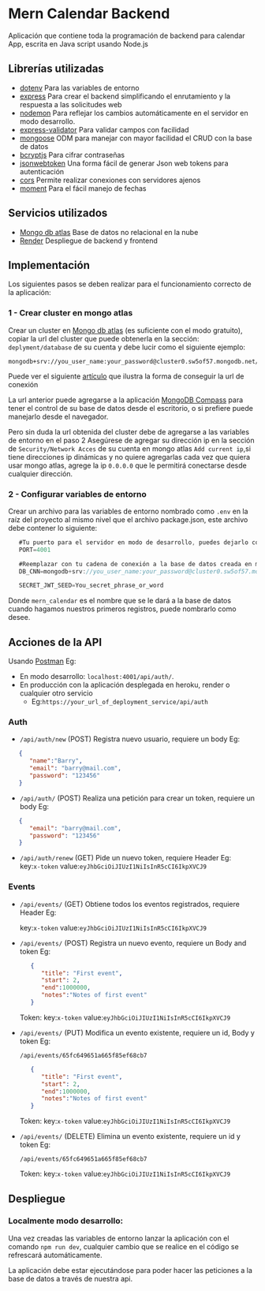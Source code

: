 # Mern Calendar Backend

Aplicación que contiene toda la programación de backend para calendar App, escrita en Java script usando Node.js 

## Librerías utilizadas
* [dotenv](https://www.npmjs.com/package/dotenv) Para las variables de entorno
* [express](https://www.npmjs.com/package/express) Para crear el backend simplificando el enrutamiento y la respuesta a las solicitudes web
* [nodemon](https://www.npmjs.com/package/nodemon) Para reflejar  los cambios automáticamente en el servidor en modo desarrollo.
* [express-validator](https://www.npmjs.com/package/express-validator) Para validar campos con facilidad
* [mongoose](https://www.npmjs.com/package/mongoose) ODM para manejar con mayor facilidad el CRUD con la base de datos
* [bcryptjs](https://www.npmjs.com/package/bcryptjs) Para cifrar contraseñas
* [jsonwebtoken](https://www.npmjs.com/package/jsonwebtoken) Una forma fácil de generar Json web tokens para autenticación
* [cors](https://www.npmjs.com/package/cors) Permite realizar conexiones con servidores ajenos
* [moment](https://www.npmjs.com/package/moment) Para el fácil manejo de fechas

## Servicios utilizados
* [Mongo db atlas](https://www.mongodb.com/es/cloud/atlas/lp/try4) Base de datos no relacional en la nube
* [Render](https://render.com/) Despliegue de backend y frontend

## Implementación

Los siguientes pasos se deben realizar para el funcionamiento correcto de la aplicación:

### 1 - Crear cluster en mongo atlas
   Crear un cluster en [Mongo db atlas](https://www.mongodb.com/es/cloud/atlas/lp/try4) 
   (es suficiente con el modo gratuito), copiar la url del cluster que puede obtenerla en la sección: ```deplyment/database``` de su cuenta y debe lucir como el siguiente ejemplo: 

   ```
   mongodb+srv://you_user_name:your_password@cluster0.sw5of57.mongodb.net/
   
   ```
   Puede ver el siguiente [artículo](https://medium.com/@sergio13prez/connecting-to-mongodb-atlas-d1381f184369) que ilustra la forma de conseguir la url de conexión

   La url anterior puede agregarse a la aplicación [MongoDB Compass](https://www.mongodb.com/es/products/tools/compass) para tener el control de su base de datos desde el escritorio, o si prefiere puede manejarlo desde el navegador.
   
   Pero sin duda la url obtenida del cluster debe de agregarse a las variables de entorno en el paso 2
   Asegúrese de agregar su dirección ip en la sección de ```Security/Network Acces``` de su cuenta en mongo atlas ```Add current ip```,si tiene direcciones ip dinámicas y no quiere agregarlas cada vez que quiera usar mongo atlas, agrege la ip ```0.0.0.0``` que le permitirá conectarse desde cualquier dirección.
   
### 2 - Configurar variables de entorno

 Crear un archivo para las variables de entorno nombrado como ```.env``` en la raíz del proyecto al mismo nivel que el archivo package.json, este archivo debe contener lo siguiente:
 ```javascript
    #Tu puerto para el servidor en modo de desarrollo, puedes dejarlo como está
    PORT=4001 

    #Reemplazar con tu cadena de conexión a la base de datos creada en mongo atlas 
    DB_CNN=mongodb+srv://you_user_name:your_password@cluster0.sw5of57.mongodb.net/mern_calendar.

    SECRET_JWT_SEED=You_secret_phrase_or_word
 
 ```
   Donde ```mern_calendar``` es el nombre que se le dará a la base de datos cuando hagamos nuestros primeros registros, puede nombrarlo como desee.

 ## Acciones de la API
 Usando [Postman](https://www.postman.com/) Eg:</br>
  * En modo desarrollo: ```localhost:4001/api/auth/```.
  * En producción con la aplicación desplegada en heroku, render o cualquier otro servicio 
    - Eg:```https://your_url_of_deployment_service/api/auth```

 ### Auth
   * ```/api/auth/new``` (POST) Registra nuevo usuario, requiere un body Eg:
   ```json
      {
         "name":"Barry",
         "email": "barry@mail.com",
         "password": "123456"
      }
   ```
   * ```/api/auth/``` (POST) Realiza una petición para crear un token, requiere un body Eg:
   ```json
      {
         "email": "barry@mail.com",
         "password": "123456"
      }
   ``` 
   * ```/api/auth/renew``` (GET) Pide un nuevo token, requiere Header Eg:</br>
   key:```x-token``` value:```eyJhbGciOiJIUzI1NiIsInR5cCI6IkpXVCJ9```


 ### Events
   * ```/api/events/``` (GET) Obtiene todos los eventos registrados, requiere Header Eg:</br>

      key:```x-token``` value:```eyJhbGciOiJIUzI1NiIsInR5cCI6IkpXVCJ9```

 
   * ```/api/events/``` (POST)  Registra un nuevo evento, requiere un Body and token Eg:
      ```json
         {
            "title": "First event",
            "start": 2,
            "end":1000000,
            "notes":"Notes of first event"
         }
      ``` 
      Token: key:```x-token``` value:```eyJhbGciOiJIUzI1NiIsInR5cCI6IkpXVCJ9```


   * ```/api/events/``` (PUT)  Modifica un evento existente, requiere un id, Body y token Eg:

      ```/api/events/65fc649651a665f85ef68cb7```

      ```json
         {
            "title": "First event",
            "start": 2,
            "end":1000000,
            "notes":"Notes of first event"
         }
      ``` 
      Token: key:```x-token``` value:```eyJhbGciOiJIUzI1NiIsInR5cCI6IkpXVCJ9```


   * ```/api/events/``` (DELETE)  Elimina un evento existente, requiere un id y token Eg:

      ```/api/events/65fc649651a665f85ef68cb7```

      Token: key:```x-token``` value:```eyJhbGciOiJIUzI1NiIsInR5cCI6IkpXVCJ9```
   
 ## Despliegue

 ### Localmente modo desarrollo:

Una vez creadas las variables de entorno lanzar la aplicación con el comando ```npm run dev```, cualquier cambio que se realice en el código se refrescará automáticamente.

La aplicación debe estar ejecutándose para poder hacer las peticiones a la base de datos a través de nuestra api. 


